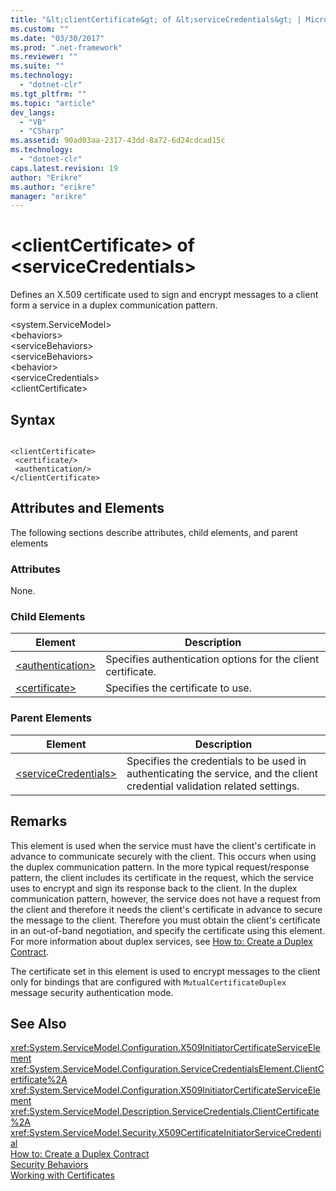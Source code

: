 ```yaml
---
title: "&lt;clientCertificate&gt; of &lt;serviceCredentials&gt; | Microsoft Docs"
ms.custom: ""
ms.date: "03/30/2017"
ms.prod: ".net-framework"
ms.reviewer: ""
ms.suite: ""
ms.technology: 
  - "dotnet-clr"
ms.tgt_pltfrm: ""
ms.topic: "article"
dev_langs: 
  - "VB"
  - "CSharp"
ms.assetid: 90ad03aa-2317-43dd-8a72-6d24cdcad15c
ms.technology: 
  - "dotnet-clr"
caps.latest.revision: 19
author: "Erikre"
ms.author: "erikre"
manager: "erikre"
---
```

# &lt;clientCertificate&gt; of &lt;serviceCredentials&gt;
Defines an X.509 certificate used to sign and encrypt messages to a client form a service in a duplex communication pattern.  
  
 \<system.ServiceModel>  
\<behaviors>  
\<serviceBehaviors>  
\<serviceBehaviors>  
\<behavior>  
\<serviceCredentials>  
\<clientCertificate>  
  
## Syntax  
  
```  
  
<clientCertificate>  
 <certificate/>  
 <authentication/>  
</clientCertificate>  
```  
  
## Attributes and Elements  
 The following sections describe attributes, child elements, and parent elements  
  
### Attributes  
 None.  
  
### Child Elements  
  
|Element|Description|  
|-------------|-----------------|  
|[\<authentication>](../../../../../docs/framework/configure-apps/file-schema/wcf/authentication-of-clientcertificate-element.md)|Specifies authentication options for the client certificate.|  
|[\<certificate>](../../../../../docs/framework/configure-apps/file-schema/wcf/certificate-of-clientcertificate-element.md)|Specifies the certificate to use.|  
  
### Parent Elements  
  
|Element|Description|  
|-------------|-----------------|  
|[\<serviceCredentials>](../../../../../docs/framework/configure-apps/file-schema/wcf/servicecredentials.md)|Specifies the credentials to be used in authenticating the service, and the client credential validation related settings.|  
  
## Remarks  
 This element is used when the service must have the client's certificate in advance to communicate securely with the client. This occurs when using the duplex communication pattern. In the more typical request/response pattern, the client includes its certificate in the request, which the service uses to encrypt and sign its response back to the client. In the duplex communication pattern, however, the service does not have a request from the client and therefore it needs the client's certificate in advance to secure the message to the client. Therefore you must obtain the client's certificate in an out-of-band negotiation, and specify the certificate using this element. For more information about duplex services, see [How to: Create a Duplex Contract](../../../../../docs/framework/wcf/feature-details/how-to-create-a-duplex-contract.md).  
  
 The certificate set in this element is used to encrypt messages to the client only for bindings that are configured with `MutualCertificateDuplex` message security authentication mode.  
  
## See Also  
 <xref:System.ServiceModel.Configuration.X509InitiatorCertificateServiceElement>   
 <xref:System.ServiceModel.Configuration.ServiceCredentialsElement.ClientCertificate%2A>   
 <xref:System.ServiceModel.Configuration.X509InitiatorCertificateServiceElement>   
 <xref:System.ServiceModel.Description.ServiceCredentials.ClientCertificate%2A>   
 <xref:System.ServiceModel.Security.X509CertificateInitiatorServiceCredential>   
 [How to: Create a Duplex Contract](../../../../../docs/framework/wcf/feature-details/how-to-create-a-duplex-contract.md)   
 [Security Behaviors](../../../../../docs/framework/wcf/feature-details/security-behaviors-in-wcf.md)   
 [Working with Certificates](../../../../../docs/framework/wcf/feature-details/working-with-certificates.md)